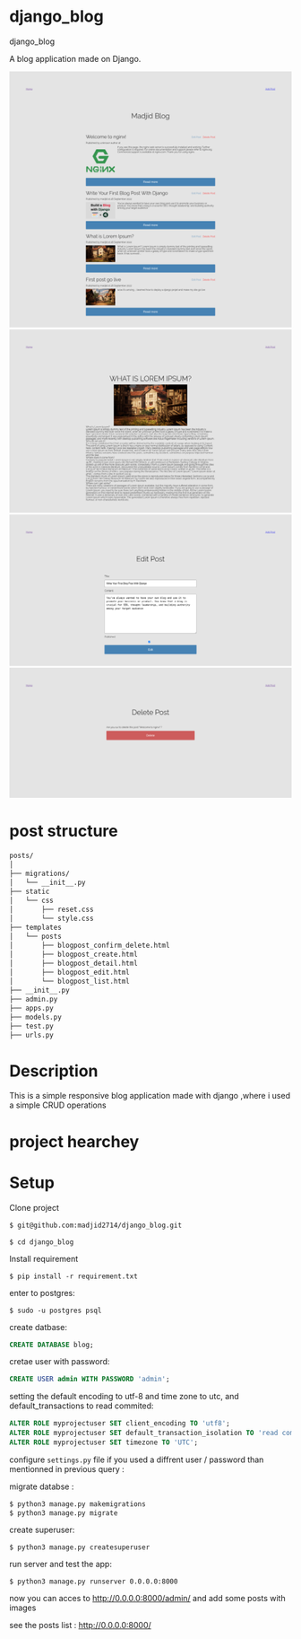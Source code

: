 # django_blog
django_blog

A blog application made on Django.

![alt text](https://github.com/madjid2714/django_blog/blob/main/Blog-home.png)
![alt text](https://github.com/madjid2714/django_blog/blob/main/What-is-Lorem-Ipsum-.png)
![alt text](https://github.com/madjid2714/django_blog/blob/main/Edit-Post.png)
![alt text](https://github.com/madjid2714/django_blog/blob/main/Delete-Post.png)

# post structure 

```
posts/
│
├── migrations/
│   └── __init__.py
├── static
│   └── css
│       ├── reset.css
│       └── style.css
├── templates
│   └── posts
│       ├── blogpost_confirm_delete.html
│       ├── blogpost_create.html
│       ├── blogpost_detail.html
│       ├── blogpost_edit.html
│       └── blogpost_list.html
├── __init__.py
├── admin.py
├── apps.py
├── models.py
├── test.py
├── urls.py

```
# Description
This is a simple responsive blog application made with django ,where i used a simple CRUD operations

# project hearchey

# Setup
Clone project
```shell
$ git@github.com:madjid2714/django_blog.git
```
```shell
$ cd django_blog
```
Install requirement
```shell
$ pip install -r requirement.txt
```
enter to postgres:
```shell
$ sudo -u postgres psql
```
create datbase:
```sql
CREATE DATABASE blog;
```
cretae user with password:
```sql
CREATE USER admin WITH PASSWORD 'admin';
```
setting the default encoding to utf-8 and time zone to utc, and default_transactions to read commited:

```sql
ALTER ROLE myprojectuser SET client_encoding TO 'utf8';
ALTER ROLE myprojectuser SET default_transaction_isolation TO 'read committed';
ALTER ROLE myprojectuser SET timezone TO 'UTC';
```
configure `settings.py` file if you used a diffrent user / password than mentionned in previous query :

migrate databse :
```shell
$ python3 manage.py makemigrations
$ python3 manage.py migrate
```
create superuser:
```shell
$ python3 manage.py createsuperuser
```
run server and test the app:
```shell
$ python3 manage.py runserver 0.0.0.0:8000
```

 now you can acces to http://0.0.0.0:8000/admin/ and add some posts with images
 
 see the posts list : http://0.0.0.0:8000/







